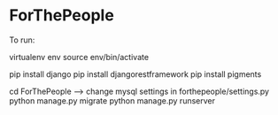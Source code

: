 # ForThePeople

To run:

virtualenv env
source env/bin/activate

pip install django
pip install djangorestframework
pip install pigments

cd ForThePeople
--> change mysql settings in forthepeople/settings.py
python manage.py migrate
python manage.py runserver



